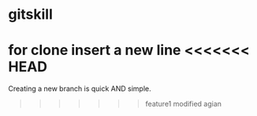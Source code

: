 # gitskill
for clone
insert a new line
<<<<<<< HEAD
=======
Creating a new branch is quick AND simple.

>>>>>>> feature1
modified agian